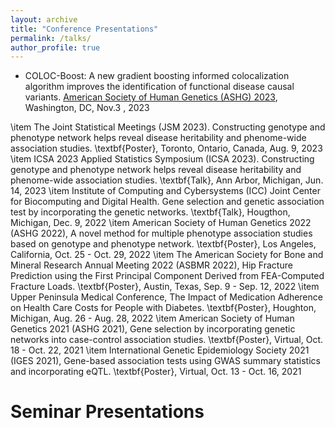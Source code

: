 ```yaml
---
layout: archive
title: "Conference Presentations"
permalink: /talks/
author_profile: true
---
```


* COLOC-Boost: A new gradient boosting informed colocalization algorithm improves the identification of functional disease causal variants.
[American Society of Human Genetics (ASHG) 2023](https://www.ashg.org/meetings/2023meeting/attendees/registration/?gclid=CjwKCAjwsKqoBhBPEiwALrrqiLs3U3r6tlx8_2is2t_wgmJsKYpxIf7HHjbYNg3SaeehJDjqhaEB2xoCWgkQAvD_BwE), Washington, DC, Nov.3 , 2023

\item The Joint Statistical Meetings (JSM 2023). Constructing genotype and phenotype network helps reveal disease heritability and phenome-wide association studies. \textbf{Poster}, Toronto, Ontario, Canada, Aug. 9, 2023
\item ICSA 2023 Applied Statistics Symposium (ICSA 2023). Constructing genotype and phenotype network helps reveal disease heritability and phenome-wide association studies. \textbf{Talk}, Ann Arbor, Michigan, Jun. 14, 2023
\item Institute of Computing and Cybersystems (ICC) Joint Center for Biocomputing and Digital Health. Gene selection and genetic association test by incorporating the genetic networks. \textbf{Talk}, Hougthon, Michigan, Dec. 9, 2022
\item American Society of Human Genetics 2022 (ASHG 2022), A novel method for multiple phenotype association studies based on genotype and phenotype network. \textbf{Poster}, Los Angeles, California, Oct. 25 - Oct. 29, 2022
\item The American Society for Bone and Mineral Research Annual Meeting 2022 (ASBMR 2022), Hip Fracture Prediction using the First Principal Component Derived from FEA-Computed Fracture Loads. \textbf{Poster}, Austin, Texas, Sep. 9 - Sep. 12, 2022
\item Upper Peninsula Medical Conference, The Impact of Medication Adherence on Health Care Costs for People with Diabetes. \textbf{Poster}, Houghton, Michigan, Aug. 26 - Aug. 28, 2022
\item American Society of Human Genetics 2021 (ASHG 2021), Gene selection by incorporating genetic networks into case-control association studies. \textbf{Poster}, Virtual, Oct. 18 - Oct. 22, 2021
\item International Genetic Epidemiology Society 2021 (IGES 2021), Gene-based association tests using GWAS summary statistics and incorporating eQTL. \textbf{Poster}, Virtual, Oct. 13 - Oct. 16, 2021




# Seminar Presentations